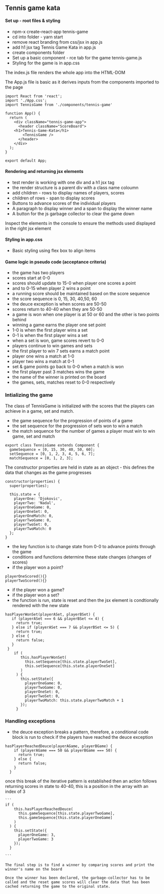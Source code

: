 
## Tennis game kata

#### Set up - root files & styling
* npm-x create-react-app tennis-game
* cd into folder - yarn start 
* remove react branding from css/jsx in app.js
* add h1 jsx tag Tennis Game Kata in app.js
* create components folder
* Set up a basic component - rce tab for the game tennis-game.js
* Styling for the game is in app.css


The index.js file renders the whole app into the HTML-DOM

The App.js file is basic as it derives inputs from the components imported to the page

```
import React from 'react';
import './App.css';
import TennisGame from './components/tennis-game'

function App() {
  return (
    <div className="tennis-game-app">
      <header className="ScoreBoard">
    <h1>Tennis-Game-Kata</h1>
        <TennisGame />
      </header>
    </div>
  );
}

export default App;
```
#### Rendering and returning jsx elements

* test render is working with one div and a h1 jsx tag
* the render structure is a parent div with a class name coloumn
* add children - rows to display names of players, scores
* children of rows - span to display scores
* Buttons to advance scores of the individual players
* A paragraph to display winner and a span to display the winner name
* A button for the js garbage collector to clear the game down

Inspect the elements in the console to ensure the methods used displayed in the right jsx element

#### Styling in app.css

* Basic styling using flex box to align items

#### Game logic in pseudo code (acceptance criteria) 
 * the game has two players
 * scores start at 0-0
 * scores should update to 15-0 when player one scores a point
 * and to 0-15 when player 2 wins a point
 * a running score should be maintained based on the score sequence
 * the score sequence is 0, 15, 30, 40,50, 60
 * the deuce exception is when scores are 50-50
 * scores return to 40-40 when they are 50-50
 * a game is won when one player is at 50 or 60 and the other is two points behind 
 * winning a game earns the player one set point
 * 1-0 is when the first player wins a set
 * 0-1 is when the first player wins a set
 * when a set is won, game scores revert to 0-0
 * players continue to win games and sets
 * the first player to win 7 sets earns a match point
 * player one wins a match at 1-0
 * player two wins a match at 0-1
 * set & game points go back to 0-0 when a match is won
 * the first player past 3 matches wins the game
 * the name of the winner is printed on the board
 * the games, sets, matches reset to 0-0 respectively


### Intializing the game

The class of TennisGame is initialized with the scores that the players can achieve in a game, set and match.

- the game sequence for the progression of points of a game
- the set sequence for the progression of sets won to win a match
- the match sequence for the number of games a player must win to win game, set and match

```
export class TennisGame extends Component {
  gameSequence = [0, 15, 30, 40, 50, 60];
  setSequence = [0, 1, 2, 3, 4, 5, 6, 7];
  matchSequence = [0, 1, 2, 3];

  ```
  The constructor properties are held in state as an object - this defines the data that changes as the game progresses

  ```
constructor(properties) {
    super(properties);
  
    this.state = {
      playerOne: 'Djokovic',
      playerTwo: 'Nadal',
      playerOneGame: 0,
      playerOneSet: 0,
      playerOneMatch: 0,
      playerTwoGame: 0,
      playerTwoSet: 0,
      playerTwoMatch: 0
    };
  }
```

- the key function is to change state from 0-0 to advance points through the game
- conditions and functions determine these state changes (changes of scores)
-  if the player won a point?
   
  ```
  playerOneScored(){}
  playerTwoScored(){}

```
- if the player won a game?
- if the player won a set?
- the function is run, state is reset and then the jsx element is condtionally rendered with the new state
     
 ```
 hasPlayerWonSet(playerASet, playerBSet) {
    if (playerASet === 6 && playerBSet <= 4) {
      return true;
    } else if (playerASet === 7 && playerBSet <= 5) {
      return true;
    } else {
      return false;
    }
  }
     if (
        this.hasPlayerWonSet(
          this.setSequence[this.state.playerTwoSet],
          this.setSequence[this.state.playerOneSet]
        )
      ) {
        this.setState({
          playerOneGame: 0,
          playerTwoGame: 0,
          playerOneSet: 0,
          playerTwoSet: 0,
          playerTwoMatch: this.state.playerTwoMatch + 1
        });
      }

```

### Handling exceptions

- the deuce exception breaks a pattern, therefore, a conditional code block is run to check if the players have reached the deuce exception

```
hasPlayerReachedDeuce(playerAGame, playerBGame) {
    if (playerAGame === 50 && playerBGame === 50) {
      return true;
    } else {
      return false;
    }
  }
```
once this break of the iterative pattern is established then an action follows returning scores in state to 40-40, this is a position in the array with an index of 3 

    ```
    if (
        this.hasPlayerReachedDeuce(
          this.gameSequence[this.state.playerTwoGame],
          this.gameSequence[this.state.playerOneGame]
        )
      ) {
        this.setState({
          playerOneGame: 3,
          playerTwoGame: 3
        });
      }

    ```

    The final step is to find a winner by comparing scores and print the winner's name on the board

    Once the winner has been declared, the garbage-collector has to be called and the reset game scores will clear the data that has been cached returning the game to the original state.